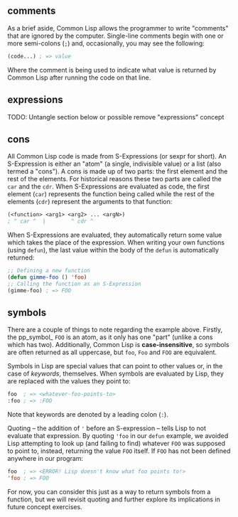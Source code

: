 ## comments

As a brief aside, Common Lisp allows the programmer to write "comments" that are
ignored by the computer. Single-line comments begin with one or more semi-colons
(`;`) and, occasionally, you may see the following:

```lisp
(code...) ; => value
```

Where the comment is being used to indicate what value is returned by Common
Lisp after running the code on that line.

## expressions

TODO: Untangle section below or possible remove "expressions" concept

## cons

All Common Lisp code is made from S-Expressions (or sexpr for short). An
S-Expression is either an "atom" (a single, indivisible value) or a list (also
termed a "cons"). A cons is made up of two parts: the first element and the rest
of the elements. For historical reasons these two parts are called the `car` and
the `cdr`. When S-Expressions are evaluated as code, the first element (`car`)
represents the function being called while the rest of the elements (`cdr`)
represent the arguments to that function:

```lisp
(<function> <arg1> <arg2> ... <argN>)
; ^ car ^  |        ^ cdr ^
```

When S-Expressions are evaluated, they automatically return some value which
takes the place of the expression. When writing your own functions (using
`defun`), the last value within the body of the `defun` is automatically
returned:

```lisp
;; Defining a new function
(defun gimme-foo () 'foo)
;; Calling the function as an S-Expression
(gimme-foo) ; => FOO
```

## symbols

There are a couple of things to note regarding the example above. Firstly, the
pp_symbol_ `FOO` is an atom, as it only has one "part" (unlike a cons which has
two). Additionally, Common Lisp is **case-insensitive**, so symbols are often
returned as all uppercase, but `foo`, `Foo` and `FOO` are equivalent.

Symbols in Lisp are special values that can point to other values or, in the
case of _keywords_, themselves. When symbols are evaluated by Lisp, they are
replaced with the values they point to:

```lisp
foo  ; => <whatever-foo-points-to>
:foo ; => :FOO
```

Note that keywords are denoted by a leading colon (`:`).

Quoting – the addition of `'` before an S-expression – tells Lisp to not
evaluate that expression. By quoting `'foo` in our `defun` example, we avoided
Lisp attempting to look up (and failing to find) whatever `FOO` was supposed to
point to, instead, returning the value `FOO` itself. If `FOO` has not been
defined anywhere in our program:

```lisp
foo  ; => <ERROR! Lisp doesn't know what foo points to!>
'foo ; => FOO
```

For now, you can consider this just as a way to return symbols from a function,
but we will revisit quoting and further explore its implications in future
concept exercises.
